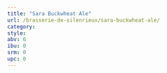 ```yaml
---
title: "Sara Buckwheat Ale"
url: /brasserie-de-silenrieux/sara-buckwheat-ale/
category: 
style: 
abv: 6
ibu: 0
srm: 0
upc: 0
---
```


